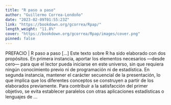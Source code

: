 ```yaml
---
title: "R paso a paso"
author: "Guillermo Correa-Londoño"
date: "2023-02-09T01:55:23Z"
link: "https://bookdown.org/gcorrea/Rpap/"
length_weight: "11.8%"
cover: "https://bookdown.org/gcorrea/Rpap/images/cover.png"
pinned: false
---
```


PREFACIO | R paso a paso [...] Este texto sobre R ha sido elaborado con dos propósitos. En primera instancia, aportar los elementos necesarios —desde cero— para que el lector pueda iniciarse en este universo, sin que requiera ningún conocimiento previo ni de programación ni de estadística. En segunda instancia, mantener el carácter secuencial de la presentación, lo que implica que los diferentes conceptos se construyen a partir de los elaborados previamente. Para contribuir a la satisfacción del primer objetivo, se evita establecer paralelos con otras aplicaciones estadísticas o lenguajes de ...
